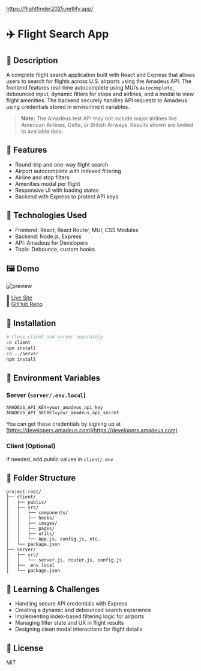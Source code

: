 https://flightfinder2025.netlify.app/

# ✈️ Flight Search App

## 📌 Description
A complete flight search application built with React and Express that allows users to search for flights across U.S. airports using the Amadeus API. The frontend features real-time autocomplete using MUI’s `Autocomplete`, debounced input, dynamic filters for stops and airlines, and a modal to view flight amenities. The backend securely handles API requests to Amadeus using credentials stored in environment variables.

> **Note:** The Amadeus test API may not include major airlines like American Airlines, Delta, or British Airways. Results shown are limited to available data.

## 🚀 Features
- Round-trip and one-way flight search
- Airport autocomplete with indexed filtering
- Airline and stop filters
- Amenities modal per flight
- Responsive UI with loading states
- Backend with Express to protect API keys

## 🔧 Technologies Used
- Frontend: React, React Router, MUI, CSS Modules
- Backend: Node.js, Express
- API: Amadeus for Developers
- Tools: Debounce, custom hooks

## 🖼️ Demo
![preview](./screenshot-flight.png)

🔗 [Live Site](https://tu-sitio.netlify.app)  
🔗 [GitHub Repo](https://github.com/tuusuario/flight-search-app)

## 📂 Installation
```bash
# Clone client and server separately
cd client
npm install
cd ../server
npm install
```

## 🔐 Environment Variables
### Server (`server/.env.local`)
```
AMADEUS_API_KEY=your_amadeus_api_key
AMADEUS_API_SECRET=your_amadeus_api_secret
```

You can get these credentials by signing up at [https://developers.amadeus.com](https://developers.amadeus.com)

### Client (Optional)
If needed, add public values in `client/.env`

## 📁 Folder Structure
```
project-root/
├── client/
│   ├── public/
│   ├── src/
│   │   ├── components/
│   │   ├── hooks/
│   │   ├── images/
│   │   ├── pages/
│   │   ├── utils/
│   │   └── App.js, config.js, etc.
│   └── package.json
├── server/
│   ├── src/
│   │   └── server.js, router.js, config.js
│   ├── .env.local
│   └── package.json
```

## 🧠 Learning & Challenges
- Handling secure API credentials with Express
- Creating a dynamic and debounced search experience
- Implementing index-based filtering logic for airports
- Managing filter state and UX in flight results
- Designing clean modal interactions for flight details

## 📜 License
MIT


